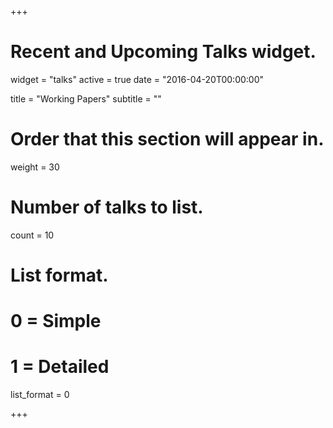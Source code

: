 +++
# Recent and Upcoming Talks widget.
widget = "talks"
active = true
date = "2016-04-20T00:00:00"

title = "Working Papers"
subtitle = ""

# Order that this section will appear in.
weight = 30

# Number of talks to list.
count = 10

# List format.
#   0 = Simple
#   1 = Detailed
list_format = 0

+++

